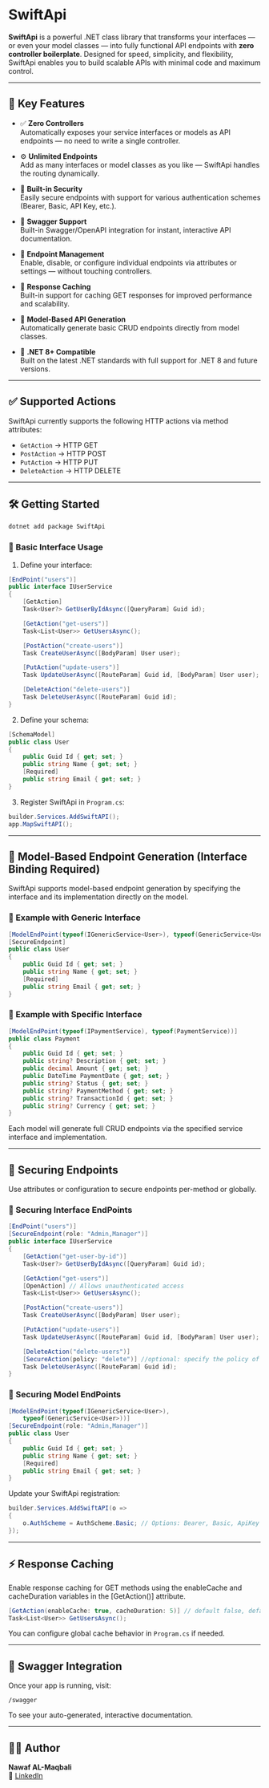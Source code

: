 # SwiftApi

**SwiftApi** is a powerful .NET class library that transforms your interfaces — or even your model classes — into fully functional API endpoints with **zero controller boilerplate**. Designed for speed, simplicity, and flexibility, SwiftApi enables you to build scalable APIs with minimal code and maximum control.

---

## 🚀 Key Features

- ✅ **Zero Controllers**  
  Automatically exposes your service interfaces or models as API endpoints — no need to write a single controller.

- ⚙️ **Unlimited Endpoints**  
  Add as many interfaces or model classes as you like — SwiftApi handles the routing dynamically.

- 🔐 **Built-in Security**  
  Easily secure endpoints with support for various authentication schemes (Bearer, Basic, API Key, etc.).

- 📄 **Swagger Support**  
  Built-in Swagger/OpenAPI integration for instant, interactive API documentation.

- 🧩 **Endpoint Management**  
  Enable, disable, or configure individual endpoints via attributes or settings — without touching controllers.

- 💾 **Response Caching**  
  Built-in support for caching GET responses for improved performance and scalability.

- 🧱 **Model-Based API Generation**  
  Automatically generate basic CRUD endpoints directly from model classes.

- 🎯 **.NET 8+ Compatible**  
  Built on the latest .NET standards with full support for .NET 8 and future versions.

---

## ✅ Supported Actions

SwiftApi currently supports the following HTTP actions via method attributes:

- `GetAction` → HTTP GET  
- `PostAction` → HTTP POST  
- `PutAction` → HTTP PUT  
- `DeleteAction` → HTTP DELETE

---

## 🛠️ Getting Started

```bash
dotnet add package SwiftApi
```

### 🔧 Basic Interface Usage

1. Define your interface:
```csharp
[EndPoint("users")]
public interface IUserService
{
    [GetAction]
    Task<User?> GetUserByIdAsync([QueryParam] Guid id);

    [GetAction("get-users")]
    Task<List<User>> GetUsersAsync();

    [PostAction("create-users")]
    Task CreateUserAsync([BodyParam] User user);

    [PutAction("update-users")]
    Task UpdateUserAsync([RouteParam] Guid id, [BodyParam] User user);

    [DeleteAction("delete-users")]
    Task DeleteUserAsync([RouteParam] Guid id);
}
```

2. Define your schema:
```csharp
[SchemaModel]
public class User
{
    public Guid Id { get; set; }
    public string Name { get; set; }
    [Required]
    public string Email { get; set; }
}
```

3. Register SwiftApi in `Program.cs`:
```csharp
builder.Services.AddSwiftAPI();
app.MapSwiftAPI();
```

---

## 🧱 Model-Based Endpoint Generation (Interface Binding Required)

SwiftApi supports model-based endpoint generation by specifying the interface and its implementation directly on the model.

### 🔁 Example with Generic Interface

```csharp
[ModelEndPoint(typeof(IGenericService<User>), typeof(GenericService<User>))]
[SecureEndpoint]
public class User
{
    public Guid Id { get; set; }
    public string Name { get; set; }
    [Required]
    public string Email { get; set; }
}
```

### 🔁 Example with Specific Interface

```csharp
[ModelEndPoint(typeof(IPaymentService), typeof(PaymentService))]
public class Payment
{
    public Guid Id { get; set; }
    public string? Description { get; set; }
    public decimal Amount { get; set; }
    public DateTime PaymentDate { get; set; }
    public string? Status { get; set; }
    public string? PaymentMethod { get; set; }
    public string? TransactionId { get; set; }
    public string? Currency { get; set; }
}
```

Each model will generate full CRUD endpoints via the specified service interface and implementation.

---

## 🔐 Securing Endpoints

Use attributes or configuration to secure endpoints per-method or globally.

### 🔐 Securing Interface EndPoints

```csharp
[EndPoint("users")]
[SecureEndpoint(role: "Admin,Manager")]
public interface IUserService
{
    [GetAction("get-user-by-id")]
    Task<User?> GetUserByIdAsync([QueryParam] Guid id);

    [GetAction("get-users")]
    [OpenAction] // Allows unauthenticated access
    Task<List<User>> GetUsersAsync();

    [PostAction("create-users")]
    Task CreateUserAsync([BodyParam] User user);

    [PutAction("update-users")]
    Task UpdateUserAsync([RouteParam] Guid id, [BodyParam] User user);

    [DeleteAction("delete-users")]
    [SecureAction(policy: "delete")] //optional: specify the policy of the action
    Task DeleteUserAsync([RouteParam] Guid id);
}
```

### 🔐 Securing Model EndPoints

```csharp
[ModelEndPoint(typeof(IGenericService<User>), 
    typeof(GenericService<User>))]
[SecureEndpoint(role: "Admin,Manager")]
public class User
{
    public Guid Id { get; set; }
    public string Name { get; set; }
    [Required]
    public string Email { get; set; }
}
```

Update your SwiftApi registration:

```csharp
builder.Services.AddSwiftAPI(o =>
{
    o.AuthScheme = AuthScheme.Basic; // Options: Bearer, Basic, ApiKey
});
```

---

## ⚡ Response Caching

Enable response caching for GET methods using the enableCache and cacheDuration variables in the [GetAction()] attribute.

```csharp
[GetAction(enableCache: true, cacheDuration: 5)] // default false, default duration 1 min
Task<List<User>> GetUsersAsync();
```

You can configure global cache behavior in `Program.cs` if needed.

---

## 🧪 Swagger Integration

Once your app is running, visit:

```
/swagger
```

To see your auto-generated, interactive documentation.

---

## 🙋‍♂️ Author

**Nawaf AL-Maqbali**  
📧 [LinkedIn](https://www.linkedin.com/in/nawaf-al-maqbali-6bb4a6227)
